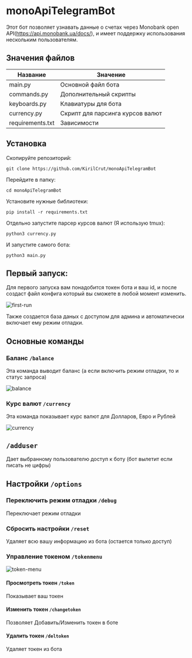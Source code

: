 # monoApiTelegramBot
Этот бот позволяет узнавать данные о счетах через Monobank open API(https://api.monobank.ua/docs/), и имеет поддержку использования нескольким пользователям.
## Значения файлов

Название | Значение |
--- | --- |
main.py | Основной файл бота |
commands.py | Дополнительный скрипты |
keyboards.py | Клавиатуры для бота |
currency.py | Скрипт для парсинга курсов валют |
requirements.txt | Зависимости

## Установка
Скопируйте репозиторий:
    
    git clone https://github.com/KirilCrut/monoApiTelegramBot
Перейдите в папку:
    
    cd monoApiTelegramBot
Установите нужные библиотеки:
    
    pip install -r requirements.txt
Отдельно запустите парсер курсов валют (Я использую tmux):
  
    python3 currency.py
И запустите самого бота:

    python3 main.py
## Первый запуск:
Для первого запуска вам понадобится токен бота и ваш id, и после создаст файл конфига который вы сможете в любой момент изменить.

![first-run](https://i.imgur.com/40vEVMx.png)

Также создается база даных с доступом для админа и автоматически включает ему режим отладки.
## Основные команды
### Баланс `/balance`
Эта команда выводит баланс (а если включить режим отладки, то и статус запроса)

![balance](https://i.imgur.com/kfc3Nf6.png)
### Курс валют `/currency`
Эта команда показывает курс валют для Долларов, Евро и Рублей

![currency](https://i.imgur.com/11cX3lw.png)
## `/adduser`
Дает выбранному пользователю доступ к боту (бот вылетит если писать не цифры)
## Настройки `/options`
### Переключить режим отладки `/debug`
Переключает режим отладки
### Сбросить настройки `/reset`
Удаляет всю вашу информацию из бота (остается только доступ)
### Управление токеном `/tokenmenu`

![token-menu](https://i.imgur.com/rrxq2nz.png)
#### Просмотреть токен `/token`
Показывает ваш токен
#### Изменить токен `/changetoken`
Позволяет Добавить/Изменить токен в боте
#### Удалить токен `/deltoken`
Удаляет токен из бота

